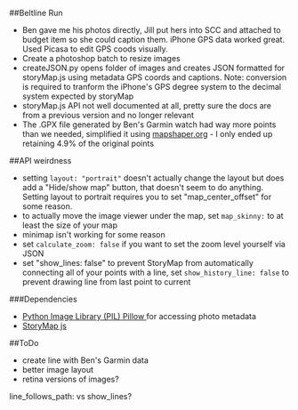 ##Beltline Run
- Ben gave me his photos directly, Jill put hers into SCC and attached to budget item so she could caption them. iPhone GPS data worked great. Used Picasa to edit GPS coods visually.
- Create a photoshop batch to resize images
- createJSON.py opens folder of images and creates JSON formatted for storyMap.js using metadata GPS coords and captions. Note: conversion is required to tranform the iPhone's GPS degree system to the decimal system expected by storyMap
- storyMap.js API not well documented at all, pretty sure the docs are from a previous version and no longer relevant
- The .GPX file generated by Ben's Garmin watch had way more points than we needed, simplified it using [mapshaper.org](http://www.mapshaper.org/) - I only ended up retaining 4.9% of the original points

##API weirdness
- setting `layout: "portrait"` doesn't actually change the layout but does add a "Hide/show map" button, that doesn't seem to do anything. Setting layout to portrait requires you to set "map_center_offset" for some reason.
- to actually move the image viewer under the map, set `map_skinny:` to at least the size of your map
- minimap isn't working for some reason
- set `calculate_zoom: false` if you want to set the zoom level yourself via JSON
- set "show_lines: false" to prevent StoryMap from automatically connecting all of your points with a line, set `show_history_line: false` to prevent drawing line from last point to current

###Dependencies
 - <a href="https://github.com/python-imaging/Pillow" target="_blank">Python Image Library (PIL) Pillow </a> for accessing photo metadata
 - <a href="https://github.com/NUKnightLab/StoryMapJS" target="_blank">StoryMap js</a>
 
##ToDo
 - create line with Ben's Garmin data
 - better image layout
 - retina versions of images?
 
 
 line_follows_path: vs show_lines? 
 